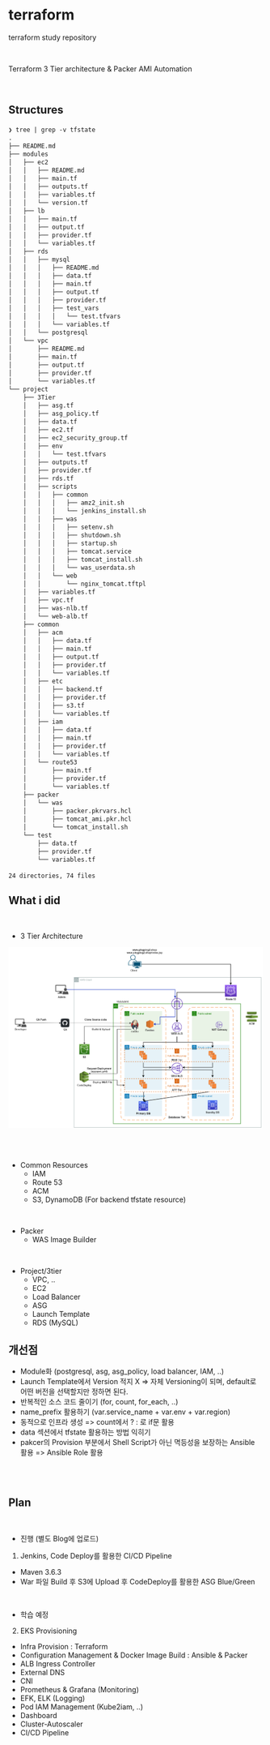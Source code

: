 # terraform
terraform study repository

<br>

Terraform 3 Tier architecture & Packer AMI Automation

<br>

## Structures
```
❯ tree | grep -v tfstate
.
├── README.md
├── modules
│   ├── ec2
│   │   ├── README.md
│   │   ├── main.tf
│   │   ├── outputs.tf
│   │   ├── variables.tf
│   │   └── version.tf
│   ├── lb
│   │   ├── main.tf
│   │   ├── output.tf
│   │   ├── provider.tf
│   │   └── variables.tf
│   ├── rds
│   │   ├── mysql
│   │   │   ├── README.md
│   │   │   ├── data.tf
│   │   │   ├── main.tf
│   │   │   ├── output.tf
│   │   │   ├── provider.tf
│   │   │   ├── test_vars
│   │   │   │   └── test.tfvars
│   │   │   └── variables.tf
│   │   └── postgresql
│   └── vpc
│       ├── README.md
│       ├── main.tf
│       ├── output.tf
│       ├── provider.tf
│       └── variables.tf
└── project
    ├── 3Tier
    │   ├── asg.tf
    │   ├── asg_policy.tf
    │   ├── data.tf
    │   ├── ec2.tf
    │   ├── ec2_security_group.tf
    │   ├── env
    │   │   └── test.tfvars
    │   ├── outputs.tf
    │   ├── provider.tf
    │   ├── rds.tf
    │   ├── scripts
    │   │   ├── common
    │   │   │   ├── amz2_init.sh
    │   │   │   └── jenkins_install.sh
    │   │   ├── was
    │   │   │   ├── setenv.sh
    │   │   │   ├── shutdown.sh
    │   │   │   ├── startup.sh
    │   │   │   ├── tomcat.service
    │   │   │   ├── tomcat_install.sh
    │   │   │   └── was_userdata.sh
    │   │   └── web
    │   │       └── nginx_tomcat.tftpl
    │   ├── variables.tf
    │   ├── vpc.tf
    │   ├── was-nlb.tf
    │   └── web-alb.tf
    ├── common
    │   ├── acm
    │   │   ├── data.tf
    │   │   ├── main.tf
    │   │   ├── output.tf
    │   │   ├── provider.tf
    │   │   └── variables.tf
    │   ├── etc
    │   │   ├── backend.tf
    │   │   ├── provider.tf
    │   │   ├── s3.tf
    │   │   └── variables.tf
    │   ├── iam
    │   │   ├── data.tf
    │   │   ├── main.tf
    │   │   ├── provider.tf
    │   │   └── variables.tf
    │   └── route53
    │       ├── main.tf
    │       ├── provider.tf
    │       └── variables.tf
    ├── packer
    │   └── was
    │       ├── packer.pkrvars.hcl
    │       ├── tomcat_ami.pkr.hcl
    │       └── tomcat_install.sh
    └── test
        ├── data.tf
        ├── provider.tf
        └── variables.tf

24 directories, 74 files
```

## What i did
<br>

* 3 Tier Architecture  

![archutecture](./images/archutecture.png)

<br><br>

- Common Resources
    - IAM
    - Route 53
    - ACM
    - S3, DynamoDB (For backend tfstate resource)

<br>

- Packer
    - WAS Image Builder

<br>

- Project/3tier
    - VPC, ..
    - EC2
    - Load Balancer
    - ASG
    - Launch Template
    - RDS (MySQL)



## 개선점

- Module화 (postgresql, asg, asg_policy, load balancer, IAM, ..)
- Launch Template에서 Version 적지 X => 자체 Versioning이 되며, default로 어떤 버전을 선택할지만 정하면 된다.
- 반복적인 소스 코드 줄이기 (for, count, for_each, ..)
- name_prefix 활용하기 (var.service_name + var.env + var.region)
- 동적으로 인프라 생성 => count에서 ? : 로 if문 활용
- data 섹션에서 tfstate 활용하는 방법 익히기
- pakcer의 Provision 부분에서 Shell Script가 아닌 멱등성을 보장하는 Ansible 활용
    => Ansible Role 활용

<br>

<br>

## Plan

<br>

- 진행 (별도 Blog에 업로드)

1. Jenkins, Code Deploy를 활용한 CI/CD Pipeline

- Maven 3.6.3
- War 파일 Build 후 S3에 Upload 후 CodeDeploy를 활용한 ASG Blue/Green

<br>

- 학습 예정

2. EKS Provisioning

- Infra Provision : Terraform
- Configuration Management & Docker Image Build : Ansible & Packer
- ALB Ingress Controller
- External DNS
- CNI
- Prometheus & Grafana (Monitoring)
- EFK, ELK (Logging)
- Pod IAM Management (Kube2iam, ..)
- Dashboard
- Cluster-Autoscaler
- CI/CD Pipeline